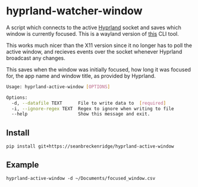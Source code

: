 # hyprland-watcher-window

A script which connects to the active [Hyprland](https://github.com/hyprwm/Hyprland) socket and saves which window is currently focused. This is a wayland version of [this](https://github.com/seanbreckenridge/aw-watcher-window) CLI tool.

This works much nicer than the X11 version since it no longer has to poll the active window, and recieves events over the socket whenever Hyprland broadcast any changes.

This saves when the window was initially focused, how long it was focused for, the app name and window title, as provided by Hyprland.

```bash
Usage: hyprland-active-window [OPTIONS]

Options:
  -d, --datafile TEXT      File to write data to  [required]
  -i, --ignore-regex TEXT  Regex to ignore when writing to file
  --help                   Show this message and exit.
```

## Install

```
pip install git+https://seanbreckenridge/hyprland-active-window
```

## Example

```
hyprland-active-window -d ~/Documents/focused_window.csv
```

